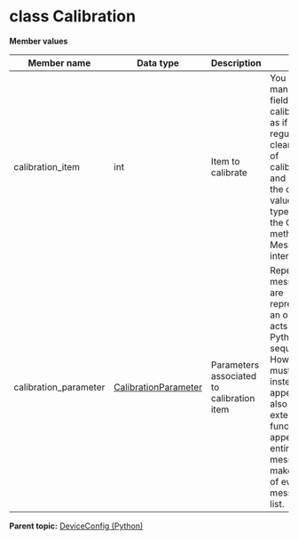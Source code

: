 # class Calibration

 **Member values** 

|Member name|Data type|Description|Usage|
|-----------|---------|-----------|-----|
|calibration\_item|int|Item to calibrate|You can manipulate the field calibration\_item as if it were a regular field. To clear the value of calibration\_item and reset it to the default value for its type, you call the ClearField\(\) method of the Message interface.|
|calibration\_parameter| [CalibrationParameter](CalibrationParameter.md#)|Parameters associated to calibration item|Repeated message fields are represented as an object that acts like a Python sequence. However, You must use add\(\) instead of append\(\). It also has an extend\(\) function that appends an entire list of messages, but makes a copy of every message in the list.|

**Parent topic:** [DeviceConfig \(Python\)](../../summary_pages/DeviceConfig.md)

